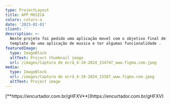```yaml
---
type: ProjectLayout
title: APP MUSICA
colors: colors-a
date: '2023-02-01'
client: ''
description: >-
  Neste projeto foi pedido uma aplicação movel com o objetivo final de ser o
  template de uma aplicação de musica e ter algumas funcionalidade .
featuredImage:
  type: ImageBlock
  altText: Project thumbnail image
  url: /images/Captura de ecrã_4-10-2024_154747_www.figma.com.jpeg
media:
  type: ImageBlock
  url: /images/Captura de ecrã_4-10-2024_15387_www.figma.com.jpeg
  altText: Project image
---
```

<div style="text-align: left">[**https://encurtador.com.br/gHFXV**](https://encurtador.com.br/gHFXV)</div>


